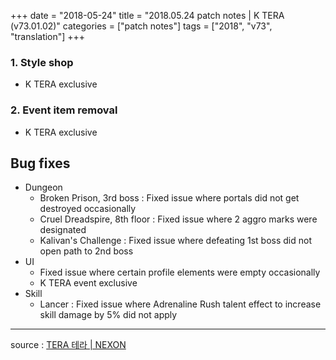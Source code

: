 +++
date = "2018-05-24"
title = "2018.05.24 patch notes | K TERA (v73.01.02)"
categories = ["patch notes"]
tags = ["2018", "v73", "translation"]
+++

### 1. Style shop
- K TERA exclusive

### 2. Event item removal
- K TERA exclusive

## Bug fixes

- Dungeon
  - Broken Prison, 3rd boss : Fixed issue where portals did not get destroyed occasionally
  - Cruel Dreadspire, 8th floor : Fixed issue where 2 aggro marks were designated
  - Kalivan's Challenge : Fixed issue where defeating 1st boss did not open path to 2nd boss
- UI
  - Fixed issue where certain profile elements were empty occasionally
  - K TERA event exclusive
- Skill
  - Lancer : Fixed issue where Adrenaline Rush talent effect to increase skill damage by 5% did not apply

----

source : [TERA 테라 | NEXON](http://tera.nexon.com/news/update/view.aspx?n4articlesn=335)
